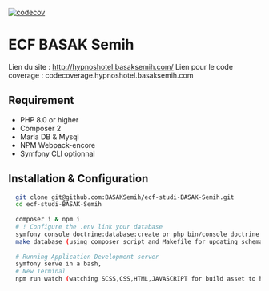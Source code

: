 [![codecov](https://codecov.io/gh/BASAKSemih/ecf-studi/branch/develop/graph/badge.svg?token=CZO8CCBHJ4)](https://codecov.io/gh/BASAKSemih/ecf-studi)
# ECF BASAK Semih

Lien du site : http://hypnoshotel.basaksemih.com/
Lien pour le code coverage : codecoverage.hypnoshotel.basaksemih.com

## Requirement 

- PHP 8.0 or higher
- Composer 2
- Maria DB & Mysql
- NPM Webpack-encore
- Symfony CLI optionnal 

## Installation & Configuration

```bash
  git clone git@github.com:BASAKSemih/ecf-studi-BASAK-Semih.git
  cd ecf-studi-BASAK-Semih
  
  composer i & npm i 
  # ! Configure the .env link your database
  symfony console doctrine:database:create or php bin/console doctrine:database:create
  make database (using composer script and Makefile for updating schema, fixtures
  
  # Running Application Development server
  symfony serve in a bash,
  # New Terminal
  npm run watch (watching SCSS,CSS,HTML,JAVASCRIPT for build asset to have a very pleasant performance)
```
